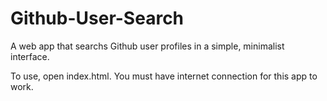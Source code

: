 # Github-User-Search
A web app that searchs Github user profiles in a simple, minimalist interface.

To use, open index.html. You must have internet connection for this app to work.
